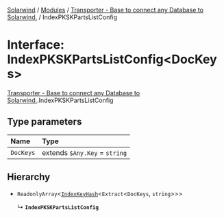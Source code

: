 [Solarwind](../README.md) / [Modules](../modules.md) / [Transporter - Base to connect any Database to Solarwind.](../modules/Transporter___Base_to_connect_any_Database_to_Solarwind_.md) / IndexPKSKPartsListConfig

# Interface: IndexPKSKPartsListConfig<DocKeys\>

[Transporter - Base to connect any Database to Solarwind.](../modules/Transporter___Base_to_connect_any_Database_to_Solarwind_.md).IndexPKSKPartsListConfig

## Type parameters

| Name | Type |
| :------ | :------ |
| `DocKeys` | extends `$Any.Key` = `string` |

## Hierarchy

- `ReadonlyArray`<[`IndexKeyHash`](../modules/Transporter___Base_to_connect_any_Database_to_Solarwind_.md#indexkeyhash)<`Extract`<`DocKeys`, `string`\>\>\>

  ↳ **`IndexPKSKPartsListConfig`**
